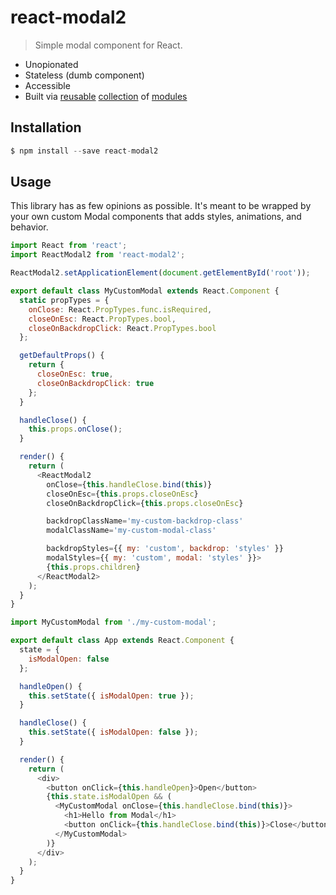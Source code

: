 # react-modal2

> Simple modal component for React. 

- Unopionated
- Stateless (dumb component)
- Accessible
- Built via [reusable](https://github.com/thejameskyle/react-gateway) [collection](https://github.com/thejameskyle/a11y-focus-scope) of [modules](https://github.com/thejameskyle/a11y-focus-store)

## Installation

```js
$ npm install --save react-modal2
```

## Usage

This library has as few opinions as possible. It's meant to be wrapped by your
own custom Modal components that adds styles, animations, and behavior.

```js
import React from 'react';
import ReactModal2 from 'react-modal2';

ReactModal2.setApplicationElement(document.getElementById('root'));

export default class MyCustomModal extends React.Component {
  static propTypes = {
    onClose: React.PropTypes.func.isRequired,
    closeOnEsc: React.PropTypes.bool,
    closeOnBackdropClick: React.PropTypes.bool
  };

  getDefaultProps() {
    return {
      closeOnEsc: true,
      closeOnBackdropClick: true
    };
  }

  handleClose() {
    this.props.onClose();
  }

  render() {
    return (
      <ReactModal2
        onClose={this.handleClose.bind(this)}
        closeOnEsc={this.props.closeOnEsc}
        closeOnBackdropClick={this.props.closeOnEsc}

        backdropClassName='my-custom-backdrop-class'
        modalClassName='my-custom-modal-class'

        backdropStyles={{ my: 'custom', backdrop: 'styles' }}
        modalStyles={{ my: 'custom', modal: 'styles' }}>
        {this.props.children}
      </ReactModal2>
    );
  }
}
```

```js
import MyCustomModal from './my-custom-modal';

export default class App extends React.Component {
  state = {
    isModalOpen: false
  };

  handleOpen() {
    this.setState({ isModalOpen: true });
  }

  handleClose() {
    this.setState({ isModalOpen: false });
  }

  render() {
    return (
      <div>
        <button onClick={this.handleOpen}>Open</button>
        {this.state.isModalOpen && (
          <MyCustomModal onClose={this.handleClose.bind(this)}>
            <h1>Hello from Modal</h1>
            <button onClick={this.handleClose.bind(this)}>Close</button>
          </MyCustomModal>
        )}
      </div>
    );
  }
}
```
